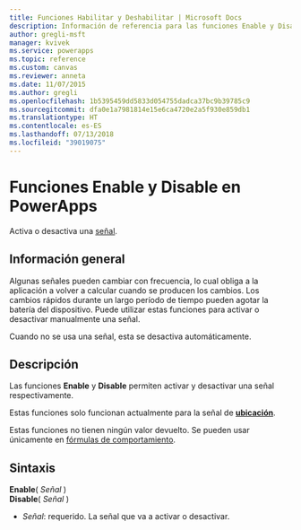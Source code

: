 ```yaml
---
title: Funciones Habilitar y Deshabilitar | Microsoft Docs
description: Información de referencia para las funciones Enable y Disable en PowerApps, incluidos ejemplos y sintaxis
author: gregli-msft
manager: kvivek
ms.service: powerapps
ms.topic: reference
ms.custom: canvas
ms.reviewer: anneta
ms.date: 11/07/2015
ms.author: gregli
ms.openlocfilehash: 1b5395459dd5833d054755dadca37bc9b39785c9
ms.sourcegitcommit: dfa0e1a7981814e15e6ca4720e2a5f930e859db1
ms.translationtype: HT
ms.contentlocale: es-ES
ms.lasthandoff: 07/13/2018
ms.locfileid: "39019075"
---
```

# <a name="enable-and-disable-functions-in-powerapps"></a>Funciones Enable y Disable en PowerApps
Activa o desactiva una [señal](signals.md).

## <a name="overview"></a>Información general
Algunas señales pueden cambiar con frecuencia, lo cual obliga a la aplicación a volver a calcular cuando se producen los cambios.  Los cambios rápidos durante un largo período de tiempo pueden agotar la batería del dispositivo. Puede utilizar estas funciones para activar o desactivar manualmente una señal.

Cuando no se usa una señal, esta se desactiva automáticamente.

## <a name="description"></a>Descripción
Las funciones **Enable** y **Disable** permiten activar y desactivar una señal respectivamente.

Estas funciones solo funcionan actualmente para la señal de **[ubicación](signals.md)**.

Estas funciones no tienen ningún valor devuelto. Se pueden usar únicamente en [fórmulas de comportamiento](../working-with-formulas-in-depth.md).

## <a name="syntax"></a>Sintaxis
**Enable**( *Señal* )<br>**Disable**( *Señal* )

* *Señal*: requerido.  La señal que va a activar o desactivar.

